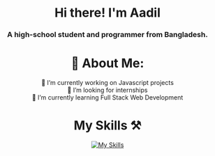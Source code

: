 <div align="center">
  
# Hi there! I'm Aadil

### A high-school student and programmer from Bangladesh.

# 💫 About Me:
🔭 I’m currently working on Javascript projects<br>🤝 I’m looking for internships<br>🌱 I’m currently learning Full Stack Web Development

# My Skills ⚒️
[![My Skills](https://skillicons.dev/icons?i=js,html,css,python,git)](https://skillicons.dev)

